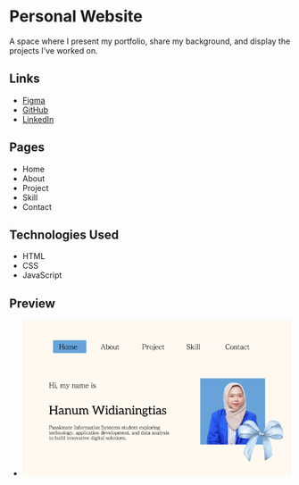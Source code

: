 # Personal Website

A space where I present my portfolio, share my background, and display the projects I’ve worked on.

## Links

- [Figma](https://www.figma.com/design/OQK44GP7ewiy1MKNtAzQ9H/Untitled?node-id=0-1&p=f&t=HAo9OabeCEkAs79d-0)
- [GitHub](https://github.com/Hanummmmm)
- [LinkedIn](https://www.linkedin.com/in/hanum-widianingtias-4a5823382/)

## Pages

- Home
- About
- Project
- Skill
- Contact

## Technologies Used

- HTML
- CSS
- JavaScript

## Preview

- ![Website Preview](/assets/homepage.png)